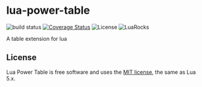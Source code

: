 # lua-power-table

![build status](https://github.com/gsdenys/lua-power-table/workflows/build/badge.svg)
[![Coverage Status](https://coveralls.io/repos/github/gsdenys/lua-power-table/badge.svg?branch=main)](https://coveralls.io/github/gsdenys/lua-power-table?branch=main)
![License](https://img.shields.io/badge/license-MIT-green)
![LuaRocks](https://img.shields.io/luarocks/v/gsdenys/power-table)


A table extension for lua


## License

Lua Power Table is free software and uses the [MIT license](https://github.com/gsdenys/lua-power-table/blob/main/LICENSE), the same as Lua 5.x.
